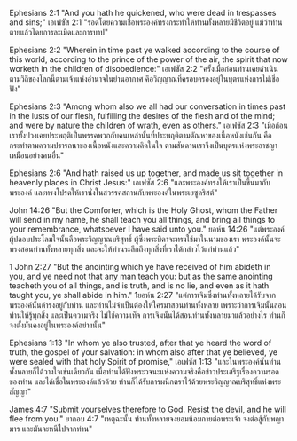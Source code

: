 Ephesians 2:1 "And you hath he quickened, who were dead in trespasses and sins;"
เอเฟซัส 2:1 "รอดโดยความเชื่อพระองค์ทรงกระทำให้ท่านทั้งหลายมีชีวิตอยู่ แม้ว่าท่านตายแล้วโดยการละเมิดและการบาป"

Ephesians 2:2 "Wherein in time past ye walked according to the course of this world, according to the prince of the power of the air, the spirit that now worketh in the children of disobedience:"
เอเฟซัส 2:2 "ครั้งเมื่อก่อนท่านเคยดำเนินตามวิถีของโลกนี้ตามเจ้าแห่งอำนาจในย่านอากาศ คือวิญญาณที่ครอบครองอยู่ในบุตรแห่งการไม่เชื่อฟัง"

Ephesians 2:3 "Among whom also we all had our conversation in times past in the lusts of our flesh, fulfilling the desires of the flesh and of the mind; and were by nature the children of wrath, even as others."
เอเฟซัส 2:3 "เมื่อก่อนเราทั้งปวงเคยประพฤติเป็นพรรคพวกกับคนเหล่านั้นที่ประพฤติตามตัณหาของเนื้อหนังเช่นกัน คือกระทำตามความปรารถนาของเนื้อหนังและความคิดในใจ ตามสันดานเราจึงเป็นบุตรแห่งพระอาชญาเหมือนอย่างคนอื่น"

Ephesians 2:6 "And hath raised us up together, and made us sit together in heavenly places in Christ Jesus:"
เอเฟซัส 2:6 "และพระองค์ทรงให้เราเป็นขึ้นมากับพระองค์ และทรงโปรดให้เรานั่งในสวรรคสถานกับพระองค์ในพระเยซูคริสต์"

John 14:26 "But the Comforter, which is the Holy Ghost, whom the Father will send in my name, he shall teach you all things, and bring all things to your remembrance, whatsoever I have said unto you."
ยอห์น 14:26 "แต่พระองค์ผู้ปลอบประโลมใจนั้นคือพระวิญญาณบริสุทธิ์ ผู้ซึ่งพระบิดาจะทรงใช้มาในนามของเรา พระองค์นั้นจะทรงสอนท่านทั้งหลายทุกสิ่ง และจะให้ท่านระลึกถึงทุกสิ่งที่เราได้กล่าวไว้แก่ท่านแล้ว"

1 John 2:27 "But the anointing which ye have received of him abideth in you, and ye need not that any man teach you: but as the same anointing teacheth you of all things, and is truth, and is no lie, and even as it hath taught you, ye shall abide in him."
1ยอห์น 2:27 "แต่การเจิมซึ่งท่านทั้งหลายได้รับจากพระองค์นั้นดำรงอยู่กับท่าน และท่านไม่จำเป็นต้องให้ใครมาสอนท่านทั้งหลาย เพราะว่าการเจิมนั้นสอนท่านให้รู้ทุกสิ่ง และเป็นความจริง ไม่ใช่ความเท็จ การเจิมนั้นได้สอนท่านทั้งหลายมาแล้วอย่างไร ท่านก็จงตั้งมั่นคงอยู่ในพระองค์อย่างนั้น"

Ephesians 1:13 "In whom ye also trusted, after that ye heard the word of truth, the gospel of your salvation: in whom also after that ye believed, ye were sealed with that holy Spirit of promise,"
เอเฟซัส 1:13 "และในพระองค์นั้นท่านทั้งหลายก็ได้วางใจเช่นเดียวกัน เมื่อท่านได้ฟังพระวจนะแห่งความจริงคือข่าวประเสริฐเรื่องความรอดของท่าน และได้เชื่อในพระองค์แล้วด้วย ท่านก็ได้รับการผนึกตราไว้ด้วยพระวิญญาณบริสุทธิ์แห่งพระสัญญา"

James 4:7 "Submit yourselves therefore to God. Resist the devil, and he will flee from you."
ยากอบ 4:7 "เหตุฉะนั้น ท่านทั้งหลายจงยอมน้อมกายต่อพระเจ้า จงต่อสู้กับพญามาร และมันจะหนีไปจากท่าน"
